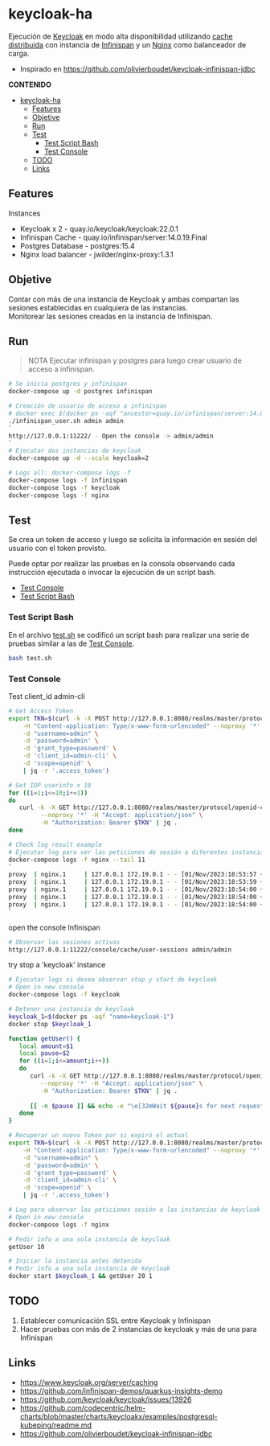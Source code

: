 # keycloak-ha

Ejecución de [Keycloak](https://quay.io/repository/keycloak/keycloak) en modo alta disponibilidad utilizando [cache distribuida](https://www.keycloak.org/server/caching) con instancia de [Infinispan](https://infinispan.org/) y un [Nginx](https://nginx.org/) como balanceador de carga.

* Inspirado en https://github.com/olivierboudet/keycloak-infinispan-jdbc

**CONTENIDO**

- [keycloak-ha](#keycloak-ha)
  - [Features](#features)
  - [Objetive](#objetive)
  - [Run](#run)
  - [Test](#test)
    - [Test Script Bash](#test-script-bash)
    - [Test Console](#test-console)
  - [TODO](#todo)
  - [Links](#links)

## Features

Instances

* Keycloak x 2 - quay.io/keycloak/keycloak:22.0.1
* Infinispan Cache - quay.io/infinispan/server:14.0.19.Final
* Postgres Database - postgres:15.4
* Nginx load balancer - jwilder/nginx-proxy:1.3.1

## Objetive

Contar con más de una instancia de Keycloak y ambas compartan las sesiones establecidas en cualquiera de las instancias.  
Monitorear las sesiones creadas en la instancia de Infinispan.

## Run

>NOTA
>Ejecutar infinispan y postgres para luego crear usuario de acceso a infinispan.

```sh
# Se inicia postgres y infinispan
docker-compose up -d postgres infinispan

# Creación de usuario de acceso a infinispan
# docker exec $(docker ps -aqf "ancestor=quay.io/infinispan/server:14.0.19.Final") sh -c './bin/cli.sh user create admin -p admin -g admin'
./infinispan_user.sh admin admin
`
http://127.0.0.1:11222/ - Open the console -> admin/admin
`
# Ejecutar dos instancias de keycloak
docker-compose up -d --scale keycloak=2

# Logs all: docker-compose logs -f
docker-compose logs -f infinispan
docker-compose logs -f keycloak
docker-compose logs -f nginx
```

## Test

Se crea un token de acceso y luego se solicita la información en sesión del usuario con el token provisto.

Puede optar por realizar las pruebas en la consola observando cada instrucción ejecutada o invocar la ejecución de un script bash.

* [Test Console](#test-console)
* [Test Script Bash](#test-script-bash)

### Test Script Bash

En el archivo [test.sh](test.sh) se codificó un script bash para realizar una serie de pruebas similar a las de [Test Console](#test-console).

```sh
bash test.sh
```

### Test Console

Test client_id admin-cli

```sh
# Get Access Token
export TKN=$(curl -k -X POST http://127.0.0.1:8080/realms/master/protocol/openid-connect/token \
    -H "Content-application: Type/x-www-form-urlencoded" --noproxy '*' \
    -d "username=admin" \
    -d 'password=admin' \
    -d 'grant_type=password' \
    -d 'client_id=admin-cli' \
    -d 'scope=openid' \
    | jq -r '.access_token')

# Get IDP userinfo x 10
for ((i=1;i<=10;i+=1)) 
do 
   curl -k -X GET http://127.0.0.1:8080/realms/master/protocol/openid-connect/userinfo \
         --noproxy '*' -H "Accept: application/json" \
         -H "Authorization: Bearer $TKN" | jq .
done

# Check log result example
# Ejecutar log para ver las peticiones de sesión a diferentes instancias de Keycloak
docker-compose logs -f nginx --tail 11
`
proxy  | nginx.1     | 127.0.0.1 172.19.0.1 - - [01/Nov/2023:18:53:57 +0000] "POST /realms/master/protocol/openid-connect/token HTTP/1.1" 200 2855 "-" "curl/7.68.0" "172.19.0.4:8080"
proxy  | nginx.1     | 127.0.0.1 172.19.0.1 - - [01/Nov/2023:18:53:59 +0000] "GET /realms/master/protocol/openid-connect/userinfo HTTP/1.1" 200 98 "-" "curl/7.68.0" "172.19.0.6:8080"
proxy  | nginx.1     | 127.0.0.1 172.19.0.1 - - [01/Nov/2023:18:54:00 +0000] "GET /realms/master/protocol/openid-connect/userinfo HTTP/1.1" 200 98 "-" "curl/7.68.0" "172.19.0.4:8080"
proxy  | nginx.1     | 127.0.0.1 172.19.0.1 - - [01/Nov/2023:18:54:00 +0000] "GET /realms/master/protocol/openid-connect/userinfo HTTP/1.1" 200 98 "-" "curl/7.68.0" "172.19.0.6:8080"
proxy  | nginx.1     | 127.0.0.1 172.19.0.1 - - [01/Nov/2023:18:54:00 +0000] "GET /realms/master/protocol/openid-connect/userinfo HTTP/1.1" 200 98 "-" "curl/7.68.0" "172.19.0.4:8080"
`
```

open the console Infinispan

```sh
# Observar las sesiones activas
http://127.0.0.1:11222/console/cache/user-sessions admin/admin
```

try stop a 'keycloak' instance

```sh
# Ejecutar logs si desea observar stop y start de keycloak
# Open in new console
docker-compose logs -f keycloak

# Detener una instancia de keycloak
keycloak_1=$(docker ps -aqf "name=keycloak-1")
docker stop $keycloak_1

function getUser() {
   local amount=$1
   local pause=$2
   for ((i=1;i<=amount;i++))
   do
      curl -k -X GET http://127.0.0.1:8080/realms/master/protocol/openid-connect/userinfo \
         --noproxy '*' -H "Accept: application/json" \
         -H "Authorization: Bearer $TKN" | jq .
      
      [[ -n $pause ]] && echo -e "\e[32mWait ${pause}s for next request..\e[0m" && sleep $pause;
   done
}

# Recuperar un nuevo Token por si expiró el actual
export TKN=$(curl -k -X POST http://127.0.0.1:8080/realms/master/protocol/openid-connect/token \
    -H "Content-application: Type/x-www-form-urlencoded" --noproxy '*' \
    -d "username=admin" \
    -d 'password=admin' \
    -d 'grant_type=password' \
    -d 'client_id=admin-cli' \
    -d 'scope=openid' \
    | jq -r '.access_token')

# Log para observar las peticiones sesión a las instancias de keycloak
# Open in new console
docker-compose logs -f nginx

# Pedir info a una sola instancia de keycloak
getUser 10

# Iniciar la instancia antes detenida
# Pedir info a una sola instancia de keycloak
docker start $keycloak_1 && getUser 20 1
```

## TODO

1. Establecer comunicación SSL entre Keycloak y Infinispan
2. Hacer pruebas con más de 2 instancias de keycloak y más de una para Infinispan

## Links

* https://www.keycloak.org/server/caching
* https://github.com/infinispan-demos/quarkus-insights-demo
* https://github.com/keycloak/keycloak/issues/13926
* https://github.com/codecentric/helm-charts/blob/master/charts/keycloakx/examples/postgresql-kubeping/readme.md
* https://github.com/olivierboudet/keycloak-infinispan-jdbc
